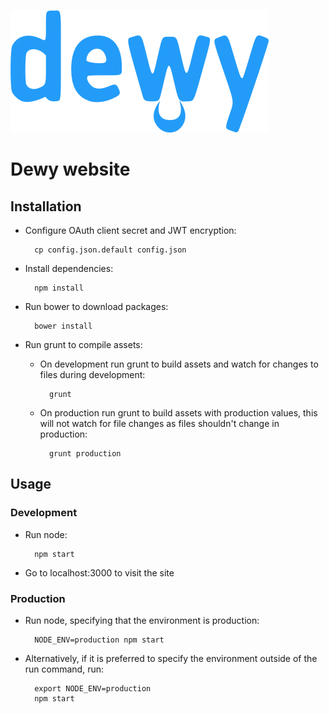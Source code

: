 ![Dewy](static/img/dewy.png "Dewy")

# Dewy website

## Installation

* Configure OAuth client secret and JWT encryption:

        cp config.json.default config.json

* Install dependencies:

        npm install

* Run bower to download packages:

        bower install

* Run grunt to compile assets:

    * On development run grunt to build assets and watch for changes to files during development:

            grunt

    * On production run grunt to build assets with production values, this will not watch for file changes as files shouldn't change in production:

            grunt production

## Usage

### Development

* Run node:

        npm start

* Go to localhost:3000 to visit the site

### Production

* Run node, specifying that the environment is production:

        NODE_ENV=production npm start

* Alternatively, if it is preferred to specify the environment outside of the run command, run:

        export NODE_ENV=production
        npm start